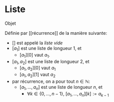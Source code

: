 # Liste
Objet

Définie par [[récurrence]] de la manière suivante:

- $[]$ est appelé la *liste vide*
- $[a_1]$ est une liste de longueur 1, et
	- $[a_1][0]$ vaut $a_1$.
- $[a_1, a_2]$ est une liste de longueur 2, et
	- $[a_1, a_2][0]$ vaut $a_1$
	- $[a_1, a_2][1]$ vaut $a_2$
- par récurrence, on a pour tout $n \in \mathbb{N}$:
	- $[a_1, \ldots, a_n]$ est une liste de longueur $n$, et
		- $\forall k \in \{0, \ldots, n-1\},\ [a_1, \ldots, a_n][k] := a_{k-1}$